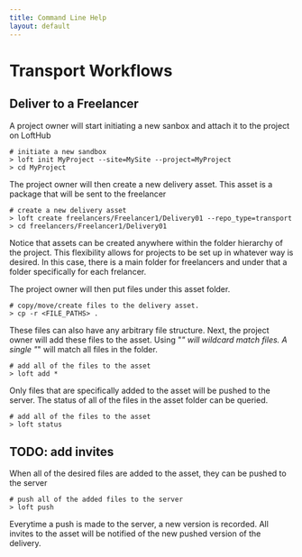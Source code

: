 ```yaml
---
title: Command Line Help
layout: default
---
```




# Transport Workflows


## Deliver to a Freelancer


A project owner will start initiating a new sanbox and attach it to the project on LoftHub

~~~
# initiate a new sandbox
> loft init MyProject --site=MySite --project=MyProject
> cd MyProject
~~~

The project owner will then create a new delivery asset.  This asset is a package that will be sent to the freelancer

~~~
# create a new delivery asset
> loft create freelancers/Freelancer1/Delivery01 --repo_type=transport
> cd freelancers/Freelancer1/Delivery01
~~~

Notice that assets can be created anywhere within the folder hierarchy of the project.  This flexibility allows for projects to be set up in whatever way is desired.  In this case, there is a main folder for freelancers and under that a folder specifically for each frelancer.


The project owner will then put files under this asset folder.

~~~
# copy/move/create files to the delivery asset.
> cp -r <FILE_PATHS> .
~~~

These files can also have any arbitrary file structure.  Next, the project owner will add these files to the asset.  Using "*" will wildcard match files.  A single "*" will match all files in the folder.

~~~
# add all of the files to the asset
> loft add *
~~~

Only files that are specifically added to the asset will be pushed to the server.  The status of all of the files in the asset folder can be queried.  

~~~
# add all of the files to the asset
> loft status
~~~


## TODO: add invites




When all of the desired files are added to the asset, they can be pushed to the server

~~~
# push all of the added files to the server
> loft push
~~~

Everytime a push is made to the server, a new version is recorded.  All invites to the asset will be notified of the new pushed version of the delivery.







